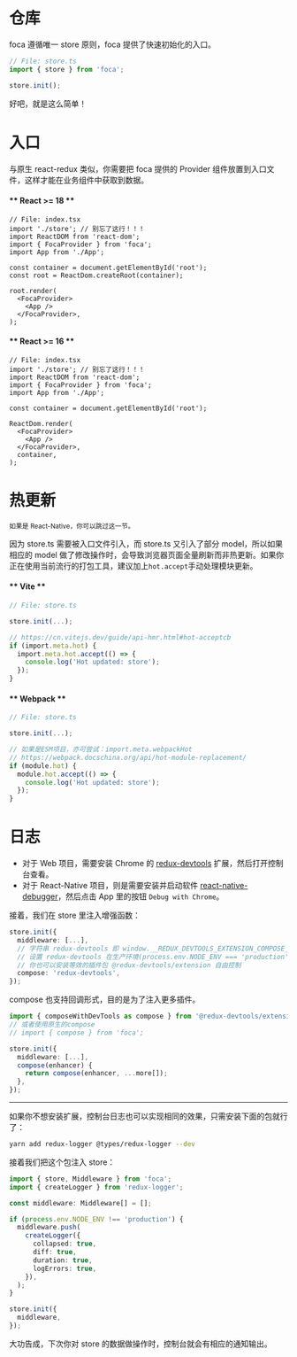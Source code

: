 #

# 仓库

foca 遵循唯一 store 原则，foca 提供了快速初始化的入口。

```typescript
// File: store.ts
import { store } from 'foca';

store.init();
```

好吧，就是这么简单！

# 入口

与原生 react-redux 类似，你需要把 foca 提供的 Provider 组件放置到入口文件，这样才能在业务组件中获取到数据。

<!-- tabs:start -->

#### ** React >= 18 **

```tsx
// File: index.tsx
import './store'; // 别忘了这行！！！
import ReactDOM from 'react-dom';
import { FocaProvider } from 'foca';
import App from './App';

const container = document.getElementById('root');
const root = ReactDom.createRoot(container);

root.render(
  <FocaProvider>
    <App />
  </FocaProvider>,
);
```

#### ** React >= 16 **

```tsx
// File: index.tsx
import './store'; // 别忘了这行！！！
import ReactDOM from 'react-dom';
import { FocaProvider } from 'foca';
import App from './App';

const container = document.getElementById('root');

ReactDom.render(
  <FocaProvider>
    <App />
  </FocaProvider>,
  container,
);
```

<!-- tabs:end -->

# 热更新

<small>如果是 React-Native，你可以跳过这一节。</small>

因为 store.ts 需要被入口文件引入，而 store.ts 又引入了部分 model，所以如果相应的 model 做了修改操作时，会导致浏览器页面全量刷新而非热更新。如果你正在使用当前流行的打包工具，建议加上`hot.accept`手动处理模块更新。

<!-- tabs:start -->

#### ** Vite **

```typescript
// File: store.ts

store.init(...);

// https://cn.vitejs.dev/guide/api-hmr.html#hot-acceptcb
if (import.meta.hot) {
  import.meta.hot.accept(() => {
    console.log('Hot updated: store');
  });
}
```

#### ** Webpack **

```typescript
// File: store.ts

store.init(...);

// 如果是ESM项目，亦可尝试：import.meta.webpackHot
// https://webpack.docschina.org/api/hot-module-replacement/
if (module.hot) {
  module.hot.accept(() => {
    console.log('Hot updated: store');
  });
}
```

<!-- tabs:end -->

# 日志

- 对于 Web 项目，需要安装 Chrome 的 [redux-devtools](https://github.com/reduxjs/redux-devtools) 扩展，然后打开控制台查看。
- 对于 React-Native 项目，则是需要安装并启动软件 [react-native-debugger](https://github.com/jhen0409/react-native-debugger)，然后点击 App 里的按钮 `Debug with Chrome`。

接着，我们在 store 里注入增强函数：

```typescript
store.init({
  middleware: [...],
  // 字符串 redux-devtools 即 window.__REDUX_DEVTOOLS_EXTENSION_COMPOSE__ 的缩写
  // 设置 redux-devtools 在生产环境(process.env.NODE_ENV === 'production')下会自动关闭
  // 你也可以安装等效的插件包 @redux-devtools/extension 自由控制
  compose: 'redux-devtools',
});
```

compose 也支持回调形式，目的是为了注入更多插件。

```typescript
import { composeWithDevTools as compose } from '@redux-devtools/extension';
// 或者使用原生的compose
// import { compose } from 'foca';

store.init({
  middleware: [...],
  compose(enhancer) {
    return compose(enhancer, ...more[]);
  },
});
```

---

如果你不想安装扩展，控制台日志也可以实现相同的效果，只需安装下面的包就行了：

```bash
yarn add redux-logger @types/redux-logger --dev
```

接着我们把这个包注入 store：

```typescript
import { store, Middleware } from 'foca';
import { createLogger } from 'redux-logger';

const middleware: Middleware[] = [];

if (process.env.NODE_ENV !== 'production') {
  middleware.push(
    createLogger({
      collapsed: true,
      diff: true,
      duration: true,
      logErrors: true,
    }),
  );
}

store.init({
  middleware,
});
```

大功告成，下次你对 store 的数据做操作时，控制台就会有相应的通知输出。
